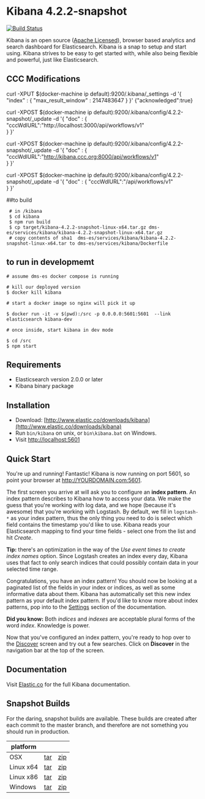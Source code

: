 # Kibana 4.2.2-snapshot

[![Build Status](https://travis-ci.org/elastic/kibana.svg?branch=master)](https://travis-ci.org/elastic/kibana?branch=master)

Kibana is an open source ([Apache Licensed](https://github.com/elastic/kibana/blob/master/LICENSE.md)), browser based analytics and search dashboard for Elasticsearch. Kibana is a snap to setup and start using. Kibana strives to be easy to get started with, while also being flexible and powerful, just like Elasticsearch.

## CCC Modifications

curl -XPUT  $(docker-machine ip default):9200/.kibana/_settings  -d '{ "index" : { "max_result_window" : 2147483647 } }'
{"acknowledged":true}

curl -XPOST  $(docker-machine ip default):9200/.kibana/config/4.2.2-snapshot/_update -d '{
   "doc" : {
     "cccWdlURL":"http://localhost:3000/api/workflows/v1"  
    }
}'

curl -XPOST  $(docker-machine ip default):9200/.kibana/config/4.2.2-snapshot/_update -d '{
   "doc" : {
     "cccWdlURL":"http://kibana.ccc.org:8000/api/workflows/v1"  
    }
}'

curl -XPOST  $(docker-machine ip default):9200/.kibana/config/4.2.2-snapshot/_update -d '{
   "doc" : {
     "cccWdlURL":"/api/workflows/v1"  
    }
}'

##to build
```
 # in /kibana
 $ cd kibana
 $ npm run build
 $ cp target/kibana-4.2.2-snapshot-linux-x64.tar.gz dms-es/services/kibana/kibana-4.2.2-snapshot-linux-x64.tar.gz
 # copy contents of sha1  dms-es/services/kibana/kibana-4.2.2-snapshot-linux-x64.tar to dms-es/services/kibana/Dockerfile
```

## to run in developmemt

```
# assume dms-es docker compose is running

# kill our deployed version
$ docker kill kibana 

# start a docker image so nginx will pick it up

$ docker run -it -v $(pwd):/src -p 0.0.0.0:5601:5601  --link elasticsearch kibana-dev

# once inside, start kibana in dev mode

$ cd /src
$ npm start 

```


## Requirements

- Elasticsearch version 2.0.0 or later
- Kibana binary package

## Installation

* Download: [http://www.elastic.co/downloads/kibana](http://www.elastic.co/downloads/kibana)
* Run `bin/kibana` on unix, or `bin\kibana.bat` on Windows.
* Visit [http://localhost:5601](http://localhost:5601)

## Quick Start

You're up and running! Fantastic! Kibana is now running on port 5601, so point your browser at http://YOURDOMAIN.com:5601.

The first screen you arrive at will ask you to configure an **index pattern**. An index pattern describes to Kibana how to access your data. We make the guess that you're working with log data, and we hope (because it's awesome) that you're working with Logstash. By default, we fill in `logstash-*` as your index pattern, thus the only thing you need to do is select which field contains the timestamp you'd like to use. Kibana reads your Elasticsearch mapping to find your time fields - select one from the list and hit *Create*.

**Tip:** there's an optimization in the way of the *Use event times to create index names* option. Since Logstash creates an index every day, Kibana uses that fact to only search indices that could possibly contain data in your selected time range.

Congratulations, you have an index pattern! You should now be looking at a paginated list of the fields in your index or indices, as well as some informative data about them. Kibana has automatically set this new index pattern as your default index pattern. If you'd like to know more about index patterns, pop into to the [Settings](#settings) section of the documentation.

**Did you know:** Both *indices* and *indexes* are acceptable plural forms of the word *index*. Knowledge is power.

Now that you've configured an index pattern, you're ready to hop over to the [Discover](#discover) screen and try out a few searches. Click on **Discover** in the navigation bar at the top of the screen.

## Documentation

Visit [Elastic.co](http://www.elastic.co/guide/en/kibana/current/index.html) for the full Kibana documentation.

## Snapshot Builds

For the daring, snapshot builds are available. These builds are created after each commit to the master branch, and therefore are not something you should run in production.

| platform |  |  |
| --- | --- | --- |
| OSX | [tar](http://download.elastic.co/kibana/kibana-snapshot/kibana-4.2.2-snapshot-darwin-x64.tar.gz) | [zip](http://download.elastic.co/kibana/kibana-snapshot/kibana-4.2.2-snapshot-darwin-x64.zip) |
| Linux x64 | [tar](http://download.elastic.co/kibana/kibana-snapshot/kibana-4.2.2-snapshot-linux-x64.tar.gz) | [zip](http://download.elastic.co/kibana/kibana-snapshot/kibana-4.2.2-snapshot-linux-x64.zip) |
| Linux x86 | [tar](http://download.elastic.co/kibana/kibana-snapshot/kibana-4.2.2-snapshot-linux-x86.tar.gz) | [zip](http://download.elastic.co/kibana/kibana-snapshot/kibana-4.2.2-snapshot-linux-x86.zip) |
| Windows | [tar](http://download.elastic.co/kibana/kibana-snapshot/kibana-4.2.2-snapshot-windows.tar.gz) | [zip](http://download.elastic.co/kibana/kibana-snapshot/kibana-4.2.2-snapshot-windows.zip) |

